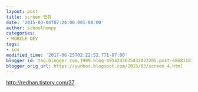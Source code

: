 ```yaml
---
layout: post
title: screen 캡춰
date: '2015-03-04T07:24:00.001-08:00'
author: schoolhompy
categories:
- MOBILE DEV
tags:
- ios
modified_time: '2017-06-25T02:22:52.771-07:00'
blogger_id: tag:blogger.com,1999:blog-4954243635432022205.post-6868318303798486440
blogger_orig_url: https://yunhos.blogspot.com/2015/03/screen_4.html
---
```


http://redhan.tistory.com/37